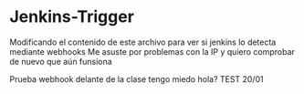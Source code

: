 # Jenkins-Trigger

Modificando el contenido de este archivo para ver si jenkins lo detecta mediante webhooks
Me asuste por problemas con la IP y quiero comprobar de nuevo que aún funsiona

Prueba webhook delante de la clase tengo miedo
hola?
TEST 20/01
